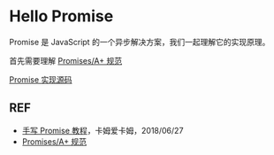 # Hello Promise

Promise 是 JavaScript 的一个异步解决方案，我们一起理解它的实现原理。

首先需要理解 [Promises/A+ 规范](./spec/README.md)

[Promise 实现源码](./source/Promise.js)

## REF

- [手写 Promise 教程](https://juejin.im/post/5b2f02cd5188252b937548ab)，卡姆爱卡姆，2018/06/27
- [Promises/A+ 规范](https://promisesaplus.com)
